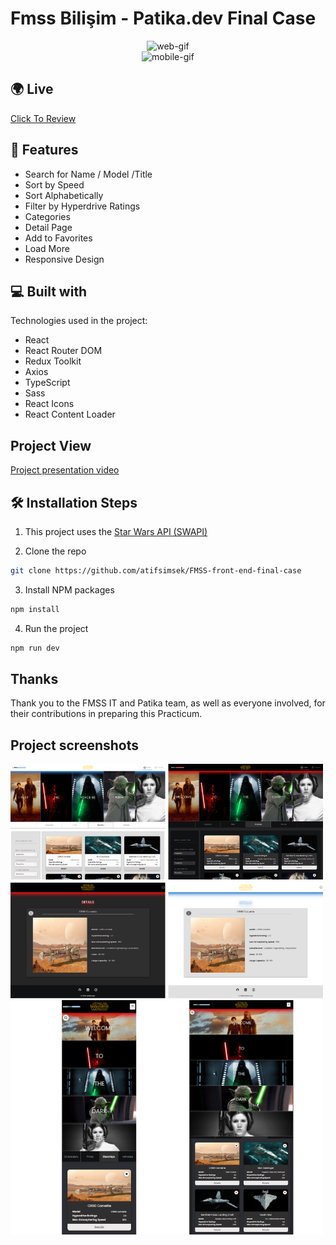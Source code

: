 # Fmss Bilişim - Patika.dev Final Case

<p align="center">
<img src="https://fmss.com.tr/images/logo_son_V3.png" alt="web-gif" width="200"/>
  <br/>
<img src="https://i.ibb.co/ZNFFJjk/Patika-Logo-min.webp" alt="mobile-gif" width="70"/>
</p>

## 🌍 Live

[Click To Review](https://fmss-front-end-final-case.vercel.app/)

## 📌 Features

- Search for Name / Model /Title
- Sort by Speed
- Sort Alphabetically
- Filter by Hyperdrive Ratings
- Categories
- Detail Page
- Add to Favorites
- Load More
- Responsive Design

## 💻 Built with

Technologies used in the project:

- React
- React Router DOM
- Redux Toolkit
- Axios
- TypeScript
- Sass
- React Icons
- React Content Loader

## Project View

[Project presentation video](https://www.loom.com/share/b3e5c8b034af41e2ad3e97e17147ed28)

## 🛠️ Installation Steps

1. This project uses the [Star Wars API (SWAPI)](https://swapi.dev/)

2. Clone the repo

```sh
git clone https://github.com/atifsimsek/FMSS-front-end-final-case
```

3. Install NPM packages

```sh
npm install
```

4. Run the project

```sh
npm run dev
```

## Thanks

Thank you to the FMSS IT and Patika team, as well as everyone involved, for their contributions in preparing this Practicum.

## Project screenshots

<img src="src/assets/screenshot1.png"  width="500" />
<br/>
<img src="src/assets/screenshot2.png"  width="500" />
